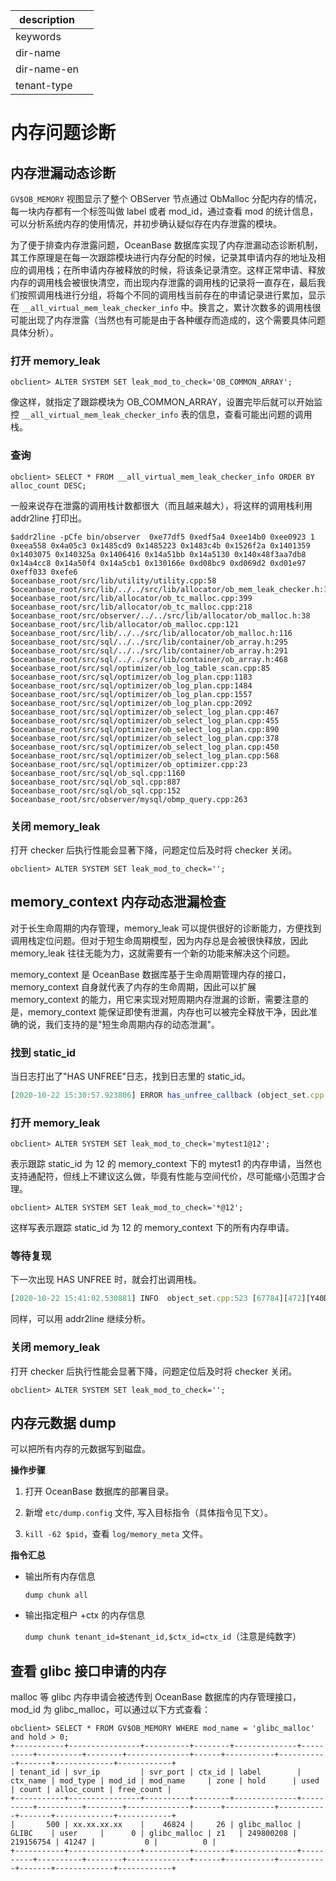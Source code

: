 |description||
|---|---|
|keywords||
|dir-name||
|dir-name-en||
|tenant-type||

# 内存问题诊断

## 内存泄漏动态诊断

`GV$OB_MEMORY` 视图显示了整个 OBServer 节点通过 ObMalloc 分配内存的情况，每一块内存都有一个标签叫做 label 或者 mod_id，通过查看 mod 的统计信息，可以分析系统内存的使用情况，并初步确认疑似存在内存泄露的模块。

为了便于排查内存泄露问题，OceanBase 数据库实现了内存泄漏动态诊断机制，其工作原理是在每一次跟踪模块进行内存分配的时候，记录其申请内存的地址及相应的调用栈；在所申请内存被释放的时候，将该条记录清空。这样正常申请、释放内存的调用栈会被很快清空，而出现内存泄露的调用栈的记录将一直存在，最后我们按照调用栈进行分组，将每个不同的调用栈当前存在的申请记录进行累加，显示在 `__all_virtual_mem_leak_checker_info` 中。换言之，累计次数多的调用栈很可能出现了内存泄露（当然也有可能是由于各种缓存而造成的，这个需要具体问题具体分析）。

### 打开 memory_leak

```shell
obclient> ALTER SYSTEM SET leak_mod_to_check='OB_COMMON_ARRAY';
```

像这样，就指定了跟踪模块为 OB_COMMON_ARRAY，设置完毕后就可以开始监控 `__all_virtual_mem_leak_checker_info` 表的信息，查看可能出问题的调用栈。

### 查询

```shell
obclient> SELECT * FROM __all_virtual_mem_leak_checker_info ORDER BY alloc_count DESC;
```

一般来说存在泄露的调用栈计数都很大（而且越来越大），将这样的调用栈利用 addr2line 打印出。

```shell
$addr2line -pCfe bin/observer  0xe77df5 0xedf5a4 0xee14b0 0xee0923 1 0xeea558 0x4a05c3 0x1485cd9 0x1485223 0x1483c4b 0x1526f2a 0x1401359 0x1403075 0x140325a 0x1406416 0x14a51bb 0x14a5130 0x140x48f3aa7db8 0x14a4cc8 0x14a50f4 0x14a5cb1 0x130166e 0xd08bc9 0xd069d2 0xd01e97 0xeff033 0xefe6
$oceanbase_root/src/lib/utility/utility.cpp:58
$oceanbase_root/src/lib/../../src/lib/allocator/ob_mem_leak_checker.h:125
$oceanbase_root/src/lib/allocator/ob_tc_malloc.cpp:399
$oceanbase_root/src/lib/allocator/ob_tc_malloc.cpp:218
$oceanbase_root/src/observer/../../src/lib/allocator/ob_malloc.h:38
$oceanbase_root/src/lib/allocator/ob_malloc.cpp:121
$oceanbase_root/src/lib/../../src/lib/allocator/ob_malloc.h:116
$oceanbase_root/src/sql/../../src/lib/container/ob_array.h:295
$oceanbase_root/src/sql/../../src/lib/container/ob_array.h:291
$oceanbase_root/src/sql/../../src/lib/container/ob_array.h:468
$oceanbase_root/src/sql/optimizer/ob_log_table_scan.cpp:85
$oceanbase_root/src/sql/optimizer/ob_log_plan.cpp:1183
$oceanbase_root/src/sql/optimizer/ob_log_plan.cpp:1484
$oceanbase_root/src/sql/optimizer/ob_log_plan.cpp:1557
$oceanbase_root/src/sql/optimizer/ob_log_plan.cpp:2092
$oceanbase_root/src/sql/optimizer/ob_select_log_plan.cpp:467
$oceanbase_root/src/sql/optimizer/ob_select_log_plan.cpp:455
$oceanbase_root/src/sql/optimizer/ob_select_log_plan.cpp:890
$oceanbase_root/src/sql/optimizer/ob_select_log_plan.cpp:378
$oceanbase_root/src/sql/optimizer/ob_select_log_plan.cpp:450
$oceanbase_root/src/sql/optimizer/ob_select_log_plan.cpp:568
$oceanbase_root/src/sql/optimizer/ob_optimizer.cpp:23
$oceanbase_root/src/sql/ob_sql.cpp:1160
$oceanbase_root/src/sql/ob_sql.cpp:887
$oceanbase_root/src/sql/ob_sql.cpp:152
$oceanbase_root/src/observer/mysql/obmp_query.cpp:263
```

### 关闭 memory_leak

打开 checker 后执行性能会显著下降，问题定位后及时将 checker 关闭。

```shell
obclient> ALTER SYSTEM SET leak_mod_to_check='';
```

## memory_context 内存动态泄漏检查

对于长生命周期的内存管理，memory_leak 可以提供很好的诊断能力，方便找到调用栈定位问题。但对于短生命周期模型，因为内存总是会被很快释放，因此 memory_leak 往往无能为力，这就需要有一个新的功能来解决这个问题。

memory_context 是 OceanBase 数据库基于生命周期管理内存的接口，memory_context 自身就代表了内存的生命周期，因此可以扩展 memory_context 的能力，用它来实现对短周期内存泄漏的诊断，需要注意的是，memory_context 能保证即使有泄漏，内存也可以被完全释放干净，因此准确的说，我们支持的是"短生命周期内存的动态泄漏"。

### 找到 static_id

当日志打出了"HAS UNFREE"日志，找到日志里的 static_id。

```javascript
[2020-10-22 15:30:57.923806] ERROR has_unfree_callback (object_set.cpp:27) [67779][462][Y40DC64589025-0005B23D7165EB9F] [lt=24] [dc=0] HAS UNFREE PTR!!!label: mytest1,static_id: 12,static_info: {filename_:"obmp_query.cpp", line_:475, function_:"process_single_stmt"}, dynamic_info: {tid_:67779, cid_:462, create_time_:1603351857840041}
```

### 打开 memory_leak

```shell
obclient> ALTER SYSTEM SET leak_mod_to_check='mytest1@12';
```

表示跟踪 static_id 为 12 的 memory_context 下的 mytest1 的内存申请，当然也支持通配符，但线上不建议这么做，毕竟有性能与空间代价，尽可能缩小范围才合理。

```shell
obclient> ALTER SYSTEM SET leak_mod_to_check='*@12';
```

这样写表示跟踪 static_id 为 12 的 memory_context 下的所有内存申请。

### 等待复现

下一次出现 HAS UNFREE 时，就会打出调用栈。

```javascript
[2020-10-22 15:41:02.530881] INFO  object_set.cpp:523 [67784][472][Y40DC64589025-0005B23D7135EBC2] [lt=15] [dc=0] CONTEXT MEMORY LEAK. ptr: 0x7f8f8a4145b0, size: 200, label: mytest1, lbt: 0xb979d8b 0xb72d239 0xb71ad7a 0x3a88b97 0x7fd735c 0x7fcee89 0x7fcd41d 0xbac5fad 0x8044c7a 0x80443b5 0x804001a 0x803f2ff 0x32e2cd7 0x32e2b7c 0x2d49d6d 0xb76f163 0xb76cd74 0xb76bdae
```

同样，可以用 addr2line 继续分析。

### 关闭 memory_leak

打开 checker 后执行性能会显著下降，问题定位后及时将 checker 关闭。

```shell
obclient> ALTER SYSTEM SET leak_mod_to_check='';
```

## 内存元数据 dump

可以把所有内存的元数据写到磁盘。

**操作步骤**

1. 打开 OceanBase 数据库的部署目录。

2. 新增 `etc/dump.config` 文件, 写入目标指令（具体指令见下文）。

3. `kill -62 $pid`，查看 `log/memory_meta` 文件。

**指令汇总**

* 输出所有内存信息

  `dump chunk all`
  
* 输出指定租户 +ctx 的内存信息

  `dump chunk tenant_id=$tenant_id,$ctx_id=ctx_id`（注意是纯数字）
  
## 查看 glibc 接口申请的内存

malloc 等 glibc 内存申请会被透传到 OceanBase 数据库的内存管理接口，mod_id 为 glibc_malloc，可以通过以下方式查看：

```shell
obclient> SELECT * FROM GV$OB_MEMORY WHERE mod_name = 'glibc_malloc' and hold > 0;
+-----------+----------------+----------+--------+--------------+----------+----------+--------+--------------+------+-----------+-----------+-------+-------------+------------+
| tenant_id | svr_ip         | svr_port | ctx_id | label        | ctx_name | mod_type | mod_id | mod_name     | zone | hold      | used      | count | alloc_count | free_count |
+-----------+----------------+----------+--------+--------------+----------+----------+--------+--------------+------+-----------+-----------+-------+-------------+------------+
|       500 | xx.xx.xx.xx    |    46824 |     26 | glibc_malloc | GLIBC    | user     |      0 | glibc_malloc | z1   | 249800208 | 219156754 | 41247 |           0 |          0 |
+-----------+----------------+----------+--------+--------------+----------+----------+--------+--------------+------+-----------+-----------+-------+-------------+------------+
```
